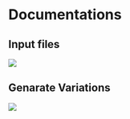 # Documentations

## Input files
[![](https://mermaid.ink/img/eyJjb2RlIjoiZ3JhcGggVERcbiAgQVsvRkFTVEEgKyB0ZW1wbGF0ZS9dIC0tPiBCW0ZvcmdlXVxuICBCIC0tPiBDWy9GQVNUUS9dXG4gIEIgLS0-IERbL1ZDRi9dXG5cdFx0IiwibWVybWFpZCI6eyJ0aGVtZSI6ImRlZmF1bHQifSwidXBkYXRlRWRpdG9yIjpmYWxzZX0)](https://mermaid-js.github.io/mermaid-live-editor/#/edit/eyJjb2RlIjoiZ3JhcGggVERcbiAgQVsvRkFTVEEgKyB0ZW1wbGF0ZS9dIC0tPiBCW0ZvcmdlXVxuICBCIC0tPiBDWy9GQVNUUS9dXG4gIEIgLS0-IERbL1ZDRi9dXG5cdFx0IiwibWVybWFpZCI6eyJ0aGVtZSI6ImRlZmF1bHQifSwidXBkYXRlRWRpdG9yIjpmYWxzZX0)

## Genarate Variations
[![](https://mermaid.ink/img/eyJjb2RlIjoiZ3JhcGggVERcbiAgQVsvdGVtcGxhdGUvXSAtLT4gQltQYXJzZSB0ZW1wbGF0ZSBpbiB2YXJpYXRpb24gc2VjdGlvbl1cbiAgQiAtLT4gQ1tHZW5hcmF0ZSB2YXJpYW50cyBhY2NvcmRpbmcgdG8gdGVtcGxhdGVdXG4gIEMgLS0-IERbL1ZhcmlhbnQgQmxvY2tzL10iLCJtZXJtYWlkIjp7InRoZW1lIjoiZGVmYXVsdCJ9LCJ1cGRhdGVFZGl0b3IiOmZhbHNlfQ)](https://mermaid-js.github.io/mermaid-live-editor/#/edit/eyJjb2RlIjoiZ3JhcGggVERcbiAgQVsvdGVtcGxhdGUvXSAtLT4gQltQYXJzZSB0ZW1wbGF0ZSBpbiB2YXJpYXRpb24gc2VjdGlvbl1cbiAgQiAtLT4gQ1tHZW5hcmF0ZSB2YXJpYW50cyBhY2NvcmRpbmcgdG8gdGVtcGxhdGVdXG4gIEMgLS0-IERbL1ZhcmlhbnQgQmxvY2tzL10iLCJtZXJtYWlkIjp7InRoZW1lIjoiZGVmYXVsdCJ9LCJ1cGRhdGVFZGl0b3IiOmZhbHNlfQ)









